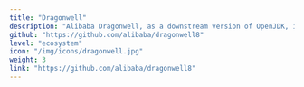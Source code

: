 ```yaml
---
title: "Dragonwell"
description: "Alibaba Dragonwell, as a downstream version of OpenJDK, is the in-house OpenJDK implementation at Alibaba optimized for online e-commerce, financial, logistics applications" 
github: "https://github.com/alibaba/dragonwell8"
level: "ecosystem"
icon: "/img/icons/dragonwell.jpg"
weight: 3
link: "https://github.com/alibaba/dragonwell8"
---
```

